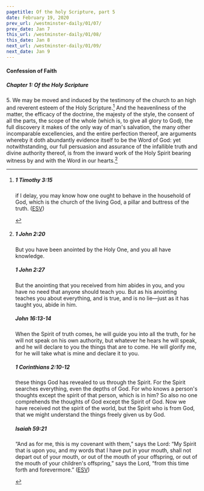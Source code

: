 ```yaml
---
pagetitle: Of the holy Scripture, part 5
date: February 19, 2020
prev_url: /westminster-daily/01/07/
prev_date: Jan 7
this_url: /westminster-daily/01/08/
this_date: Jan 8
next_url: /westminster-daily/01/09/
next_date: Jan 9
---
```


#### Confession of Faith

##### Chapter 1: Of the Holy Scripture

5\. We may be moved and induced by the testimony of the church to an high and reverent esteem of the Holy Scripture.[^fnref:wcf1] And the heavenliness of the matter, the efficacy of the doctrine, the majesty of the style, the consent of all the parts, the scope of the whole (which is, to give all glory to God), the full discovery it makes of the only way of man's salvation, the many other incomparable excellencies, and the entire perfection thereof, are arguments whereby it doth abundantly evidence itself to be the Word of God: yet notwithstanding, our full persuasion and assurance of the infallible truth and divine authority thereof, is from the inward work of the Holy Spirit bearing witness by and with the Word in our hearts.[^fnref:wcf2]

[^fnref:wcf1]: <div class="esv"><h5>1 Timothy 3:15</h5> <div class="esv-text"><p id="p54003015.01-1">if I delay, you may know how one ought to behave in the household of God, which is the church of the living God, a pillar and buttress of the truth.  (<a href="http://www.esv.org" class="copyright">ESV</a>)</p> </div> </div>

[^fnref:wcf2]: <div class="esv"><h5>1 John 2:20</h5> <div class="esv-text"><p id="p62002020.01-1">But you have been anointed by the Holy One, and you all have knowledge.</p> </div><h5>1 John 2:27</h5> <div class="esv-text"><p id="p62002027.01-2">But the anointing that you received from him abides in you, and you have no need that anyone should teach you. But as his anointing teaches you about everything, and is true, and is no lie&#8212;just as it has taught you, abide in him.</p> </div><h5>John 16:13-14</h5> <div class="esv-text"><p id="p43016013.01-3"><span class="woc">When the Spirit of truth comes, he will guide you into all the truth, for he will not speak on his own authority, but whatever he hears he will speak, and he will declare to you the things that are to come.</span> <span class="woc">He will glorify me, for he will take what is mine and declare it to you.</span></p> </div><h5>1 Corinthians 2:10-12</h5> <div class="esv-text"><p class="same-paragraph" id="p46002010.01-4">these things God has revealed to us through the Spirit. For the Spirit searches everything, even the depths of God. For who knows a person's thoughts except the spirit of that person, which is in him? So also no one comprehends the thoughts of God except the Spirit of God. Now we have received not the spirit of the world, but the Spirit who is from God, that we might understand the things freely given us by God.</p> </div><h5>Isaiah 59:21</h5> <div class="esv-text"><p class="same-paragraph" id="p23059021.01-5">&#8220;And as for me, this is my covenant with them,&#8221; says the <span class="small-caps">Lord</span>: &#8220;My Spirit that is upon you, and my words that I have put in your mouth, shall not depart out of your mouth, or out of the mouth of your offspring, or out of the mouth of your children's offspring,&#8221; says the <span class="small-caps">Lord</span>, &#8220;from this time forth and forevermore.&#8221;  (<a href="http://www.esv.org" class="copyright">ESV</a>)</p> </div> </div>


